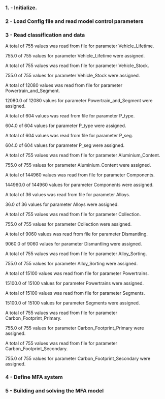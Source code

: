 ### 1. - Initialize.

### 2 - Load Config file and read model control parameters

### 3 - Read classification and data

A total of 755 values was read from file for parameter Vehicle_Lifetime.

755.0 of 755 values for parameter Vehicle_Lifetime were assigned.

A total of 755 values was read from file for parameter Vehicle_Stock.

755.0 of 755 values for parameter Vehicle_Stock were assigned.

A total of 12080 values was read from file for parameter Powertrain_and_Segment.

12080.0 of 12080 values for parameter Powertrain_and_Segment were assigned.

A total of 604 values was read from file for parameter P_type.

604.0 of 604 values for parameter P_type were assigned.

A total of 604 values was read from file for parameter P_seg.

604.0 of 604 values for parameter P_seg were assigned.

A total of 755 values was read from file for parameter Aluminium_Content.

755.0 of 755 values for parameter Aluminium_Content were assigned.

A total of 144960 values was read from file for parameter Components.

144960.0 of 144960 values for parameter Components were assigned.

A total of 36 values was read from file for parameter Alloys.

36.0 of 36 values for parameter Alloys were assigned.

A total of 755 values was read from file for parameter Collection.

755.0 of 755 values for parameter Collection were assigned.

A total of 9060 values was read from file for parameter Dismantling.

9060.0 of 9060 values for parameter Dismantling were assigned.

A total of 755 values was read from file for parameter Alloy_Sorting.

755.0 of 755 values for parameter Alloy_Sorting were assigned.

A total of 15100 values was read from file for parameter Powertrains.

15100.0 of 15100 values for parameter Powertrains were assigned.

A total of 15100 values was read from file for parameter Segments.

15100.0 of 15100 values for parameter Segments were assigned.

A total of 755 values was read from file for parameter Carbon_Footprint_Primary.

755.0 of 755 values for parameter Carbon_Footprint_Primary were assigned.

A total of 755 values was read from file for parameter Carbon_Footprint_Secondary.

755.0 of 755 values for parameter Carbon_Footprint_Secondary were assigned.

### 4 - Define MFA system

### 5 - Building and solving the MFA model

